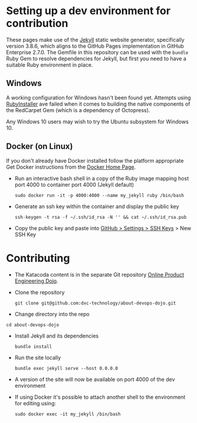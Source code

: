 # Setting up a dev environment for contribution

These pages make use of the [Jekyll](https://jekyllrb.com/) static 
website generator, specifically version 3.8.6, which
aligns to the GitHub Pages implementation in GitHub Enterprise 2.7.0. The
Gemfile in this repository can be used with the `bundle` Ruby Gem to resolve
dependencies for Jekyll, but first you need to have a suitable Ruby environment
in place.

## Windows

A working configuration for Windows hasn't been found yet. Attempts using
[RubyInstaller](https://rubyinstaller.org/downloads/)
ave failed when it comes to building the native components of
the RedCarpet Gem (which is a dependency of Octopress).

Any Windows 10 users may wish to try the Ubuntu subsystem for Windows 10.

## Docker (on Linux)

If you don't already have Docker installed follow the platform appropriate Get
Docker instructions from the
[Docker Home Page](https://www.docker.com/).

* Run an interactive bash shell in a copy of the Ruby image mapping host port
  4000 to container port 4000 (Jekyll default)  

  ```shell
  sudo docker run -it -p 4000:4000 --name my_jekyll ruby /bin/bash
  ```

* Generate an ssh key within the container and display the public key  

  ```shell
  ssh-keygen -t rsa -f ~/.ssh/id_rsa -N '' && cat ~/.ssh/id_rsa.pub
  ```

* Copy the public key and paste into [GitHub > Settings > SSH Keys](https://github.com/settings/keys) > New SSH Key  

# Contributing

* The Katacoda content is in the separate Git repository
  [Online Product Engineering Dojo](https://github.com/dxc-technology/online-pe-dojo).

* Clone the repository

  ```shell
  git clone git@github.com:dxc-technology/about-devops-dojo.git
  ```

* Change directory into the repo

```shell
cd about-devops-dojo
```

* Install Jekyll and its dependencies

  ```shell
  bundle install
  ```

* Run the site locally

  ```shell
  bundle exec jekyll serve --host 0.0.0.0
  ```

* A version of the site will now be available on port 4000 of the dev
  environment
* If using Docker it's possible to attach another shell to the environment for
  editing using:

  ```shell
  sudo docker exec -it my_jekyll /bin/bash
  ```
